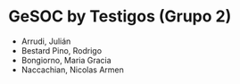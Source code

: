 # GeSOC by Testigos (Grupo 2)

- Arrudi, Julián
- Bestard Pino, Rodrigo
- Bongiorno, Maria Gracia
- Naccachian, Nicolas Armen
